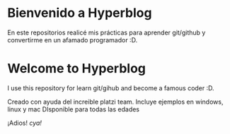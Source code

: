 # Bienvenido a Hyperblog

En este repositorios realicé mis prácticas para aprender git/github y convertirme en un afamado programador :D.

# Welcome to Hyperblog

I use this repository for learn git/gihub and become a famous coder :D.

Creado con ayuda del increible platzi team.
Incluye ejemplos en windows, linux y mac
DIsponible para todas las edades

¡Adios!
*cya!*